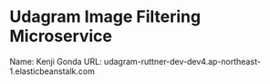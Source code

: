 # Udagram Image Filtering Microservice

Name: Kenji Gonda
URL: udagram-ruttner-dev-dev4.ap-northeast-1.elasticbeanstalk.com 